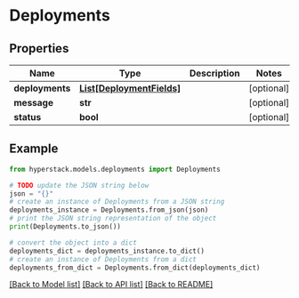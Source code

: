# Deployments


## Properties

Name | Type | Description | Notes
------------ | ------------- | ------------- | -------------
**deployments** | [**List[DeploymentFields]**](DeploymentFields.md) |  | [optional] 
**message** | **str** |  | [optional] 
**status** | **bool** |  | [optional] 

## Example

```python
from hyperstack.models.deployments import Deployments

# TODO update the JSON string below
json = "{}"
# create an instance of Deployments from a JSON string
deployments_instance = Deployments.from_json(json)
# print the JSON string representation of the object
print(Deployments.to_json())

# convert the object into a dict
deployments_dict = deployments_instance.to_dict()
# create an instance of Deployments from a dict
deployments_from_dict = Deployments.from_dict(deployments_dict)
```
[[Back to Model list]](../README.md#documentation-for-models) [[Back to API list]](../README.md#documentation-for-api-endpoints) [[Back to README]](../README.md)



